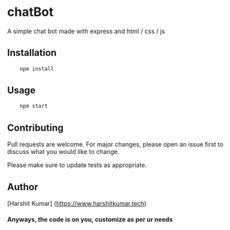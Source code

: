 # chatBot
A simple chat bot made with express and html / css / js 


## Installation

```bash
    npm install
```

## Usage

```bash
    npm start
```

## Contributing
Pull requests are welcome. For major changes, please open an issue first to discuss what you would like to change.

Please make sure to update tests as appropriate.

## Author 
[Harshit Kumar] (https://www.harshitkumar.tech)



#### Anyways, the code is on you, customize as per ur needs 